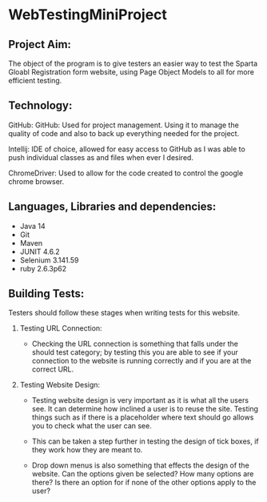 # WebTestingMiniProject

## Project Aim:
The object of the program is to give testers an easier way to test the Sparta Gloabl Registration form website, using Page Object Models to all for more efficient testing.


## Technology:
GitHub: GitHub: Used for project management. Using it to manage the quality of code and also to back up everything needed for the project.

Intellij: IDE of choice, allowed for easy access to GitHub as I was able to push individual classes as and files when ever I desired.

ChromeDriver: Used to allow for the code created to control the google chrome browser.

## Languages, Libraries and dependencies:
- Java 14
- Git
- Maven
- JUNIT 4.6.2
- Selenium 3.141.59
- ruby 2.6.3p62

## Building Tests:
Testers should follow these stages when writing tests for this website.

1. Testing URL Connection:
    - Checking the URL connection is something that falls under the should test category; by testing this you are able to see if your connection to the website is running correctly and if you are at the correct URL.

2. Testing Website Design:
    - Testing website design is very important as it is what all the users see. It can determine how inclined a user is to reuse the site. Testing things such as if there is a placeholder where text should go allows you to check what the user can see.

    - This can be taken a step further in testing the design of tick boxes, if they work how they are meant to.

    - Drop down menus is also something that effects the design of the website. Can the options given be selected? How many options are there? Is there an option for if none of the other options apply to the user?
